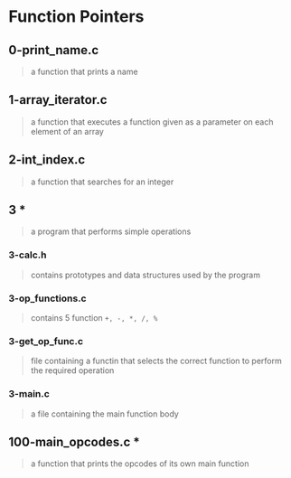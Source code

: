 # Function Pointers

## 0-print_name.c
> a function that prints a name

## 1-array_iterator.c
> a function that executes a function given as a parameter on each element of an array

## 2-int_index.c
> a function that searches for an integer

## 3 *
> a program that performs simple operations
### 3-calc.h
> contains prototypes and data structures used by the program
### 3-op_functions.c
 > contains 5 function ```+, -, *, /, %```
### 3-get_op_func.c
> file containing a functin that selects the correct function to perform the required operation
### 3-main.c
> a file containing the main function body

## 100-main_opcodes.c *
> a function that prints the opcodes of its own main function